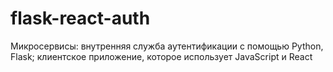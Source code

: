 # flask-react-auth
Микросервисы: внутренняя служба аутентификации с помощью Python, Flask; клиентское приложение, которое использует JavaScript и React
